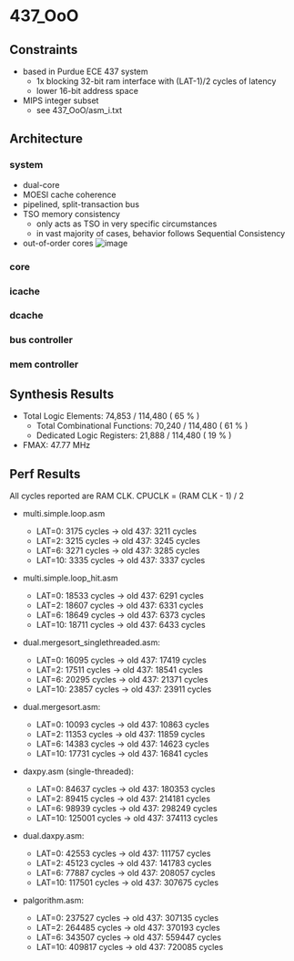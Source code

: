 # 437_OoO

## Constraints
- based in Purdue ECE 437 system
  - 1x blocking 32-bit ram interface with (LAT-1)/2 cycles of latency
  - lower 16-bit address space
- MIPS integer subset
  - see 437_OoO/asm_i.txt
 
## Architecture

### system
- dual-core
- MOESI cache coherence
- pipelined, split-transaction bus
- TSO memory consistency
  - only acts as TSO in very specific circumstances
  - in vast majority of cases, behavior follows Sequential Consistency
- out-of-order cores
![image](https://github.com/zlagpacan/437_OoO/assets/89352193/67b8f4ba-192c-41d8-b72d-5de421fb83ae)

### core

### icache

### dcache

### bus controller

### mem controller

## Synthesis Results

- Total Logic Elements: 74,853 / 114,480 ( 65 % )
  - Total Combinational Functions: 70,240 / 114,480 ( 61 % )
  - Dedicated Logic Registers: 21,888 / 114,480 ( 19 % )
- FMAX: 47.77 MHz

## Perf Results
All cycles reported are RAM CLK. CPUCLK = (RAM CLK - 1) / 2

- multi.simple.loop.asm
    - LAT=0: 3175 cycles -> old 437: 3211 cycles
    - LAT=2: 3215 cycles -> old 437: 3245 cycles
    - LAT=6: 3271 cycles -> old 437: 3285 cycles
    - LAT=10: 3335 cycles -> old 437: 3337 cycles

- multi.simple.loop_hit.asm
    - LAT=0: 18533 cycles -> old 437: 6291 cycles
    - LAT=2: 18607 cycles -> old 437: 6331 cycles
    - LAT=6: 18649 cycles -> old 437: 6373 cycles
    - LAT=10: 18711 cycles -> old 437: 6433 cycles

- dual.mergesort_singlethreaded.asm:
    - LAT=0: 16095 cycles -> old 437: 17419 cycles
    - LAT=2: 17511 cycles -> old 437: 18541 cycles
    - LAT=6: 20295 cycles -> old 437: 21371 cycles
    - LAT=10: 23857 cycles -> old 437: 23911 cycles

- dual.mergesort.asm:
    - LAT=0: 10093 cycles -> old 437: 10863 cycles
    - LAT=2: 11353 cycles -> old 437: 11859 cycles
    - LAT=6: 14383 cycles -> old 437: 14623 cycles
    - LAT=10: 17731 cycles -> old 437: 16841 cycles

- daxpy.asm (single-threaded):
    - LAT=0: 84637 cycles -> old 437: 180353 cycles
    - LAT=2: 89415 cycles -> old 437: 214181 cycles
    - LAT=6: 98939 cycles -> old 437: 298249 cycles
    - LAT=10: 125001 cycles -> old 437: 374113 cycles

- dual.daxpy.asm:
    - LAT=0: 42553 cycles -> old 437: 111757 cycles
    - LAT=2: 45123 cycles -> old 437: 141783 cycles
    - LAT=6: 77887 cycles -> old 437: 208057 cycles
    - LAT=10: 117501 cycles -> old 437: 307675 cycles

- palgorithm.asm:
    - LAT=0: 237527 cycles -> old 437: 307135 cycles
    - LAT=2: 264485 cycles -> old 437: 370193 cycles
    - LAT=6: 343507 cycles -> old 437: 559447 cycles
    - LAT=10: 409817 cycles -> old 437: 720085 cycles
